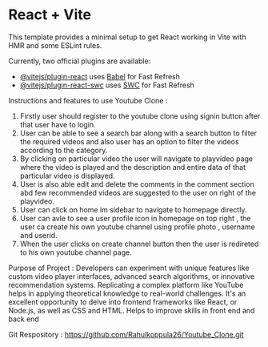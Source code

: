 # React + Vite

This template provides a minimal setup to get React working in Vite with HMR and some ESLint rules.

Currently, two official plugins are available:

- [@vitejs/plugin-react](https://github.com/vitejs/vite-plugin-react/blob/main/packages/plugin-react/README.md) uses [Babel](https://babeljs.io/) for Fast Refresh
- [@vitejs/plugin-react-swc](https://github.com/vitejs/vite-plugin-react-swc) uses [SWC](https://swc.rs/) for Fast Refresh

Instructions and features to use Youtube Clone :
1) Firstly user should register to the youtube clone using signin button after that user have 
to login.
2) User can be able to see a search bar along with a search button to filter the
 required videos and also user has an option to filter the videos according to the category.
 3) By clicking on particular video the user will navigate to playvideo page where the video 
 is played and the description and entire data of that particular video is displayed.
 4) User is also able edit and delete the comments in the comment section abd few recommended videos 
 are suggested to the user on right of the playvideo.
 5) User can click on home im sidebar to navigate to homepage directly.
 6)  User can avle to see a user profile icon in homepage on top right , the user ca create his 
 own youtube channel using profile photo , username and userid.
 7) When the user clicks on create channel button then the user is redireted to his own 
 youtube channel page. 


 Purpose of Project :
  Developers can experiment with unique features like custom video player interfaces, advanced search algorithms, or innovative recommendation systems.
  Replicating a complex platform like YouTube helps in applying theoretical knowledge to real-world challenges.
   It's an excellent opportunity to delve into frontend frameworks like React, or Node.js, as well as CSS and HTML.
   Helps to improve skills in front end and back end

   Git Respository : https://github.com/Rahulkoppula26/Youtube_Clone.git